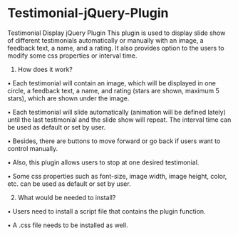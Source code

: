 # Testimonial-jQuery-Plugin
Testimonial Display jQuery Plugin
This plugin is used to display slide show of different testimonials automatically or manually with an image, a feedback text, a name, and a rating. It also provides option to the users to modify some css properties or interval time.

1.	How does it work?

•	Each testimonial will contain an image, which will be displayed in one circle, a feedback text, a name, and rating (stars are shown, maximum 5 stars), which are shown under the image. 

•	Each testimonial will slide automatically (animation will be defined lately) until the last testimonial and the slide show will repeat. The interval time can be used as default or set by user.

•	Besides, there are buttons to move forward or go back if users want to control manually. 

•	Also, this plugin allows users to stop at one desired testimonial. 

•	Some css properties such as font-size, image width, image height, color, etc. can be used as default or set by user.

2.	What would be needed to install?

•	Users need to install a script file that contains the plugin function. 

•	A .css file needs to be installed as well. 

